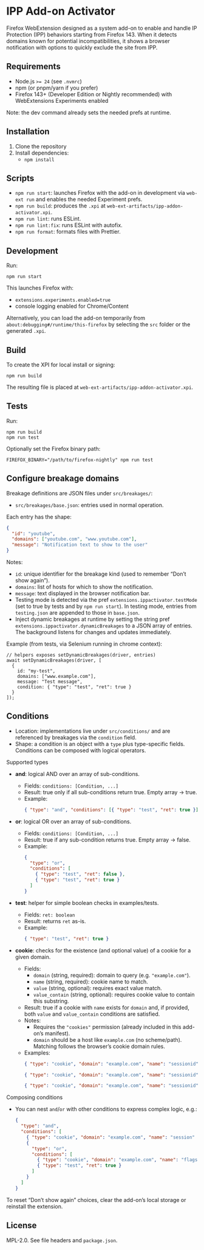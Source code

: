 # IPP Add-on Activator

Firefox WebExtension designed as a system add-on to enable and handle IP Protection (IPP) behaviors starting from Firefox 143. When it detects domains known for potential incompatibilities, it shows a browser notification with options to quickly exclude the site from IPP.

## Requirements

- Node.js `>= 24` (see `.nvmrc`)
- npm (or pnpm/yarn if you prefer)
- Firefox 143+ (Developer Edition or Nightly recommended) with WebExtensions Experiments enabled

Note: the dev command already sets the needed prefs at runtime.

## Installation

1. Clone the repository
2. Install dependencies:
   - `npm install`

## Scripts

- `npm run start`: launches Firefox with the add-on in development via `web-ext run` and enables the needed Experiment prefs.
- `npm run build`: produces the `.xpi` at `web-ext-artifacts/ipp-addon-activator.xpi`.
- `npm run lint`: runs ESLint.
- `npm run lint:fix`: runs ESLint with autofix.
- `npm run format`: formats files with Prettier.

## Development

Run:

```
npm run start
```

This launches Firefox with:

- `extensions.experiments.enabled=true`
- console logging enabled for Chrome/Content

Alternatively, you can load the add-on temporarily from `about:debugging#/runtime/this-firefox` by selecting the `src` folder or the generated `.xpi`.

## Build

To create the XPI for local install or signing:

```
npm run build
```

The resulting file is placed at `web-ext-artifacts/ipp-addon-activator.xpi`.

## Tests

Run:

```
npm run build
npm run test
```

Optionally set the Firefox binary path:

```
FIREFOX_BINARY="/path/to/firefox-nightly" npm run test
```

## Configure breakage domains

Breakage definitions are JSON files under `src/breakages/`:

- `src/breakages/base.json`: entries used in normal operation.

Each entry has the shape:

```json
{
  "id": "youtube",
  "domains": ["youtube.com", "www.youtube.com"],
  "message": "Notification text to show to the user"
}
```

Notes:

- `id`: unique identifier for the breakage kind (used to remember “Don’t show again”).
- `domains`: list of hosts for which to show the notification.
- `message`: text displayed in the browser notification bar.
- Testing mode is detected via the pref `extensions.ippactivator.testMode` (set to true by tests and by `npm run start`). In testing mode, entries from `testing.json` are appended to those in `base.json`.
- Inject dynamic breakages at runtime by setting the string pref `extensions.ippactivator.dynamicBreakages` to a JSON array of entries. The background listens for changes and updates immediately.

Example (from tests, via Selenium running in chrome context):

```
// helpers exposes setDynamicBreakages(driver, entries)
await setDynamicBreakages(driver, [
  {
    id: "my-test",
    domains: ["www.example.com"],
    message: "Test message",
    condition: { "type": "test", "ret": true }
  }
]);
```

## Conditions

- Location: implementations live under `src/conditions/` and are referenced by breakages via the `condition` field.
- Shape: a condition is an object with a `type` plus type-specific fields. Conditions can be composed with logical operators.

Supported types

- **and**: logical AND over an array of sub-conditions.
  - Fields: `conditions: [Condition, ...]`
  - Result: true only if all sub-conditions return true. Empty array → true.
  - Example:
    ```json
    { "type": "and", "conditions": [{ "type": "test", "ret": true }] }
    ```

- **or**: logical OR over an array of sub-conditions.
  - Fields: `conditions: [Condition, ...]`
  - Result: true if any sub-condition returns true. Empty array → false.
  - Example:
    ```json
    {
      "type": "or",
      "conditions": [
        { "type": "test", "ret": false },
        { "type": "test", "ret": true }
      ]
    }
    ```

- **test**: helper for simple boolean checks in examples/tests.
  - Fields: `ret: boolean`
  - Result: returns `ret` as-is.
  - Example:
    ```json
    { "type": "test", "ret": true }
    ```

- **cookie**: checks for the existence (and optional value) of a cookie for a given domain.
  - Fields:
    - `domain` (string, required): domain to query (e.g. `"example.com"`).
    - `name` (string, required): cookie name to match.
    - `value` (string, optional): requires exact value match.
    - `value_contain` (string, optional): requires cookie value to contain this substring.
  - Result: true if a cookie with `name` exists for `domain` and, if provided, both `value` and `value_contain` conditions are satisfied.
  - Notes:
    - Requires the `"cookies"` permission (already included in this add-on’s manifest).
    - `domain` should be a host like `example.com` (no scheme/path). Matching follows the browser’s cookie domain rules.
  - Examples:
    ```json
    { "type": "cookie", "domain": "example.com", "name": "sessionid" }
    ```
    ```json
    { "type": "cookie", "domain": "example.com", "name": "sessionid", "value": "abc123" }
    ```
    ```json
    { "type": "cookie", "domain": "example.com", "name": "sessionid", "value_contain": "abc" }
    ```

Composing conditions

- You can nest `and`/`or` with other conditions to express complex logic, e.g.:
  ```json
  {
    "type": "and",
    "conditions": [
      { "type": "cookie", "domain": "example.com", "name": "session" },
      {
        "type": "or",
        "conditions": [
          { "type": "cookie", "domain": "example.com", "name": "flags", "value_contain": "beta" },
          { "type": "test", "ret": true }
        ]
      }
    ]
  }
  ```

To reset “Don’t show again” choices, clear the add-on’s local storage or reinstall the extension.

## License

MPL-2.0. See file headers and `package.json`.
